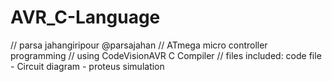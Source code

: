 # AVR_C-Language
// parsa jahangiripour @parsajahan
// ATmega micro controller programming
// using CodeVisionAVR C Compiler
// files included: code file - Circuit diagram - proteus simulation
